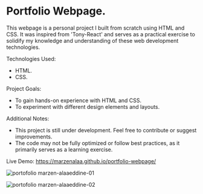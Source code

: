 # Portfolio Webpage.

This webpage is a personal project I built from scratch using HTML and CSS. It was inspired from 'Tony-React' and serves as a practical exercise to solidify my knowledge and understanding of these web development technologies.

Technologies Used:
 - HTML.
 - CSS.

Project Goals:
 - To gain hands-on experience with HTML and CSS.
 - To experiment with different design elements and layouts.

Additional Notes:
 - This project is still under development. Feel free to contribute or suggest improvements.
 - The code may not be fully optimized or follow best practices, as it primarily serves as a learning exercise.

Live Demo: https://marzenalaa.github.io/portfolio-webpage/

![portofolio marzen-alaaeddine-01](https://github.com/marzenalaa/portfolio-webpage/assets/16385263/618fc132-1d38-44f3-8146-7c00cf9edd68)

![portofolio marzen-alaaeddine-02](https://github.com/marzenalaa/portfolio-webpage/assets/16385263/a374ba9f-3bdd-4afe-8c51-6141113ebc32)

